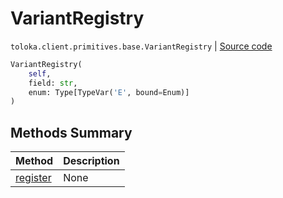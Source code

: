 # VariantRegistry
`toloka.client.primitives.base.VariantRegistry` | [Source code](https://github.com/Toloka/toloka-kit/blob/v1.0.2/src/client/primitives/base.py#L26)

```python
VariantRegistry(
    self,
    field: str,
    enum: Type[TypeVar('E', bound=Enum)]
)
```

## Methods Summary

| Method | Description |
| :------| :-----------|
[register](toloka.client.primitives.base.VariantRegistry.register.md)| None
